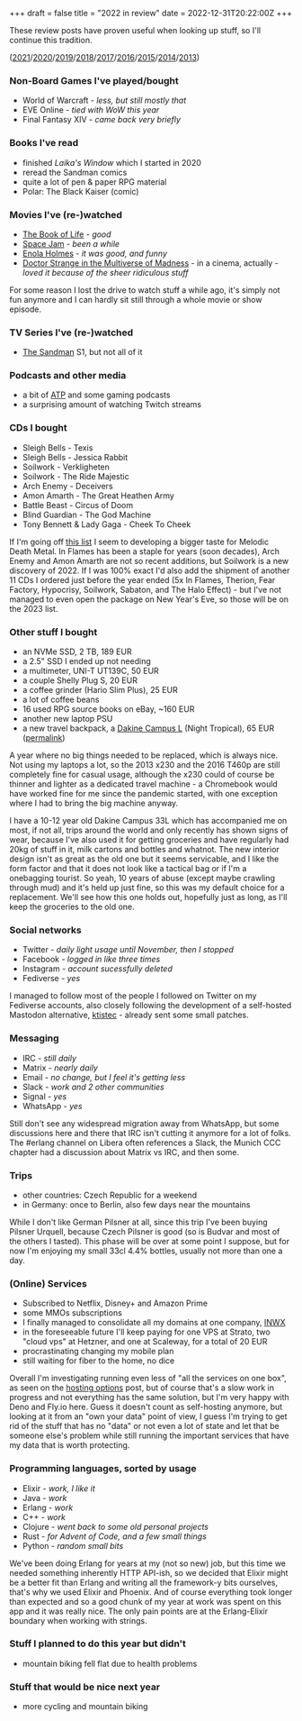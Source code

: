 +++
draft = false
title = "2022 in review"
date = 2022-12-31T20:22:00Z
+++

These review posts have proven useful when looking up stuff, so I'll continue this tradition.

([2021][yr2021]/[2020][yr2020]/[2019][yr2019]/[2018][yr2018]/[2017][yr2017]/[2016][yr2016]/[2015][yr2015]/[2014][yr2014]/[2013][yr2013])

[yr2021]: /blog/2021/2021-in-review/
[yr2020]: /blog/2020/2020-in-review/
[yr2019]: /blog/2019/2019-in-review/
[yr2018]: /blog/2018/2018-in-review/
[yr2017]: /blog/2017/2017-in-review/
[yr2016]: /blog/2016/2016-in-review/
[yr2015]: /blog/2015/2015-in-review/
[yr2014]: /blog/2014/2014-in-review/
[yr2013]: /blog/2014/2013-in-review/


### Non-Board Games I've played/bought

  * World of Warcraft - *less, but still mostly that*
  * EVE Online - *tied with WoW this year*
  * Final Fantasy XIV - *came back very briefly*


### Books I've read

  * finished *Laika's Window* which I started in 2020
  * reread the Sandman comics
  * quite a lot of pen & paper RPG material
  * Polar: The Black Kaiser (comic)


### Movies I've (re-)watched

  * [The Book of Life](https://www.imdb.com/title/tt2262227/) - *good*
  * [Space Jam](https://www.imdb.com/title/tt0117705/) - *been a while*
  * [Enola Holmes](https://www.imdb.com/title/tt7846844/) - *it was good, and funny*
  * [Doctor Strange in the Multiverse of Madness](https://www.imdb.com/title/tt9419884/) - in a cinema, actually - *loved it because of the sheer ridiculous stuff*

For some reason I lost the drive to watch stuff a while ago, it's simply not fun anymore and I can hardly sit still through a whole movie or show episode.

### TV Series I've (re-)watched

  * [The Sandman](https://www.imdb.com/title/tt1751634/) S1, but not all of it


### Podcasts and other media

  * a bit of [ATP](https://atp.fm) and some gaming podcasts
  * a surprising amount of watching Twitch streams


### CDs I bought

  * Sleigh Bells - Texis
  * Sleigh Bells - Jessica Rabbit
  * Soilwork - Verkligheten
  * Soilwork - The Ride Majestic
  * Arch Enemy - Deceivers
  * Amon Amarth - The Great Heathen Army
  * Battle Beast - Circus of Doom
  * Blind Guardian - The God Machine
  * Tony Bennett & Lady Gaga - Cheek To Cheek

If I'm going off [this list](https://en.wikipedia.org/wiki/List_of_melodic_death_metal_bands) I seem to developing a bigger taste for Melodic Death Metal. In Flames has been a staple for years (soon decades), Arch Enemy and Amon Amarth are not so recent additions, but Soilwork is a new discovery of 2022. If I was 100% exact I'd also add the shipment of another 11 CDs I ordered just before the year ended (5x In Flames, Therion, Fear Factory, Hypocrisy, Soilwork, Sabaton, and The Halo Effect) - but I've not managed to even open the package on New Year's Eve, so those will be on the 2023 list.


### Other stuff I bought

  * an NVMe SSD, 2 TB, 189 EUR
  * a 2.5" SSD I ended up not needing
  * a multimeter, UNI-T UT139C, 50 EUR
  * a couple Shelly Plug S, 20 EUR
  * a coffee grinder (Hario Slim Plus), 25 EUR
  * a lot of coffee beans
  * 16 used RPG source books on eBay, ~160 EUR
  * another new laptop PSU
  * a new travel backpack, a [Dakine Campus L][dakine1] (Night Tropical), 65 EUR ([permalink][dakine2])

[dakine1]: https://dakine-europe.com/eu_en/packs-bags-100/backpacks-100100/lifestyle-backpacks-100100105/campus-l-33l-backpack-d10002633
[dakine2]: http://web.archive.org/web/20230103160154/https://dakine-europe.com/eu_en/packs-bags-100/backpacks-100100/lifestyle-backpacks-100100105/campus-l-33l-backpack-d10002633

A year where no big things needed to be replaced, which is always nice. Not using my laptops a lot, so the 2013 x230 and the 2016 T460p are still completely fine for casual usage, although the x230 could of course be thinner and lighter as a dedicated travel machine - a Chromebook would have worked fine for me since the pandemic started, with one exception where I had to bring the big machine anyway.

I have a 10-12 year old Dakine Campus 33L which has accompanied me on most, if not all, trips around the world and only recently has shown signs of wear, because I've also used it for getting groceries and have regularly had 20kg of stuff in it, milk cartons and bottles and whatnot. The new interior design isn't as great as the old one but it seems servicable, and I like the form factor and that it does not look like a tactical bag or if I'm a onebagging tourist. So yeah, 10 years of abuse (except maybe crawling through mud) and it's held up just fine, so this was my default choice for a replacement. We'll see how this one holds out, hopefully just as long, as I'll keep the groceries to the old one.


### Social networks

  * Twitter - *daily light usage until November, then I stopped*
  * Facebook - *logged in like three times*
  * Instagram - *account sucessfully deleted*
  * Fediverse - *yes*

I managed to follow most of the people I followed on Twitter on my Fediverse accounts, also closely following the development of a self-hosted Mastodon alternative, [ktistec](https://github.com/toddsundsted/ktistec/) - already sent some small patches.


### Messaging

  * IRC -  *still daily*
  * Matrix - *nearly daily*
  * Email - *no change, but I feel it's getting less*
  * Slack - *work and 2 other communities*
  * Signal - *yes*
  * WhatsApp - *yes*

Still don't see any widespread migration away from WhatsApp, but some discussions here and there that IRC isn't cutting it anymore for a lot of folks. The #erlang channel on Libera often references a Slack, the Munich CCC chapter had a discussion about Matrix vs IRC, and then some.

### Trips

  * other countries: Czech Republic for a weekend
  * in Germany: once to Berlin, also few days near the mountains

While I don't like German Pilsner at all, since this trip I've been buying Pilsner Urquell, because Czech Pilsner is good (so is Budvar and most of the others I tasted). This phase will be over at some point I suppose, but for now I'm enjoying my small 33cl 4.4% bottles, usually not more than one a day.

### (Online) Services

  * Subscribed to Netflix, Disney+ and Amazon Prime
  * some MMOs subscriptions
  * I finally managed to consolidate all my domains at one company, [INWX](https://www.inwx.de)
  * in the foreseeable future I'll keep paying for one VPS at Strato, two "cloud vps" at Hetzner, and one at Scaleway, for a total of 20 EUR
  * procrastinating changing my mobile plan
  * still waiting for fiber to the home, no dice

Overall I'm investigating running even less of "all the services on one box", as seen on the [hosting options](/blog/2022/trying-out-some-hosting-options/) post, but of course that's a slow work in progress and not everything has the same solution, but I'm very happy with Deno and Fly.io here. Guess it doesn't count as self-hosting anymore, but looking at it from an "own your data" point of view, I guess I'm trying to get rid of the stuff that has no "data" or not even a lot of state and let that be someone else's problem while still running the important services that have my data that is worth protecting.

### Programming languages, sorted by usage

  * Elixir - *work, I like it*
  * Java - *work*
  * Erlang - *work*
  * C++ - *work*
  * Clojure - *went back to some old personal projects*
  * Rust - *for Advent of Code, and a few small things*
  * Python - *random small bits*

We've been doing Erlang for years at my (not so new) job, but this time we needed something inherently HTTP API-ish, so we decided that Elixir might be a better fit than Erlang and writing all the framework-y bits ourselves, that's why we used Elixir and Phoenix. And of course everything took longer than expected and so a good chunk of my year at work was spent on this app and it was really nice. The only pain points are at the Erlang-Elixir boundary when working with strings.


### Stuff I planned to do this year but didn't

  * mountain biking fell flat due to health problems


### Stuff that would be nice next year

  * more cycling and mountain biking

